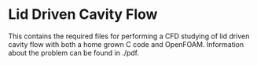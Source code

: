 Lid Driven Cavity Flow
======================

This contains the required files for performing a CFD studying
of lid driven cavity flow with both a home grown C code and
OpenFOAM.  Information about the problem can be found in
./pdf.
